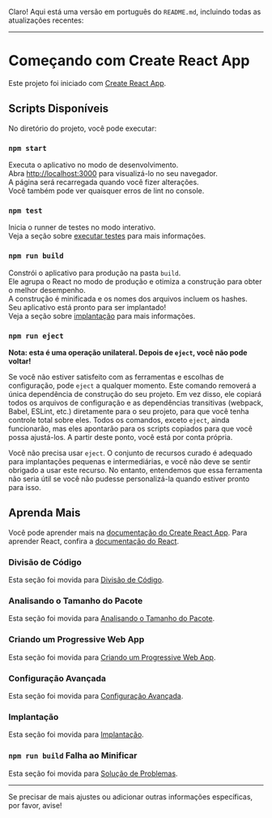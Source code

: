 Claro! Aqui está uma versão em português do `README.md`, incluindo todas as atualizações recentes:

---

# Começando com Create React App

Este projeto foi iniciado com [Create React App](https://github.com/facebook/create-react-app).

## Scripts Disponíveis

No diretório do projeto, você pode executar:

### `npm start`

Executa o aplicativo no modo de desenvolvimento.\
Abra [http://localhost:3000](http://localhost:3000) para visualizá-lo no seu navegador.\
A página será recarregada quando você fizer alterações.\
Você também pode ver quaisquer erros de lint no console.

### `npm test`

Inicia o runner de testes no modo interativo.\
Veja a seção sobre [executar testes](https://facebook.github.io/create-react-app/docs/running-tests) para mais informações.

### `npm run build`

Constrói o aplicativo para produção na pasta `build`.\
Ele agrupa o React no modo de produção e otimiza a construção para obter o melhor desempenho.\
A construção é minificada e os nomes dos arquivos incluem os hashes.\
Seu aplicativo está pronto para ser implantado!\
Veja a seção sobre [implantação](https://facebook.github.io/create-react-app/docs/deployment) para mais informações.

### `npm run eject`

**Nota: esta é uma operação unilateral. Depois de `eject`, você não pode voltar!**

Se você não estiver satisfeito com as ferramentas e escolhas de configuração, pode `eject` a qualquer momento. Este comando removerá a única dependência de construção do seu projeto. Em vez disso, ele copiará todos os arquivos de configuração e as dependências transitivas (webpack, Babel, ESLint, etc.) diretamente para o seu projeto, para que você tenha controle total sobre eles. Todos os comandos, exceto `eject`, ainda funcionarão, mas eles apontarão para os scripts copiados para que você possa ajustá-los. A partir deste ponto, você está por conta própria.

Você não precisa usar `eject`. O conjunto de recursos curado é adequado para implantações pequenas e intermediárias, e você não deve se sentir obrigado a usar este recurso. No entanto, entendemos que essa ferramenta não seria útil se você não pudesse personalizá-la quando estiver pronto para isso.

## Aprenda Mais

Você pode aprender mais na [documentação do Create React App](https://facebook.github.io/create-react-app/docs/getting-started). Para aprender React, confira a [documentação do React](https://reactjs.org/).

### Divisão de Código

Esta seção foi movida para [Divisão de Código](https://facebook.github.io/create-react-app/docs/code-splitting).

### Analisando o Tamanho do Pacote

Esta seção foi movida para [Analisando o Tamanho do Pacote](https://facebook.github.io/create-react-app/docs/analyzing-the-bundle-size).

### Criando um Progressive Web App

Esta seção foi movida para [Criando um Progressive Web App](https://facebook.github.io/create-react-app/docs/making-a-progressive-web-app).

### Configuração Avançada

Esta seção foi movida para [Configuração Avançada](https://facebook.github.io/create-react-app/docs/advanced-configuration).

### Implantação

Esta seção foi movida para [Implantação](https://facebook.github.io/create-react-app/docs/deployment).

### `npm run build` Falha ao Minificar

Esta seção foi movida para [Solução de Problemas](https://facebook.github.io/create-react-app/docs/troubleshooting#npm-run-build-fails-to-minify).

---

Se precisar de mais ajustes ou adicionar outras informações específicas, por favor, avise!